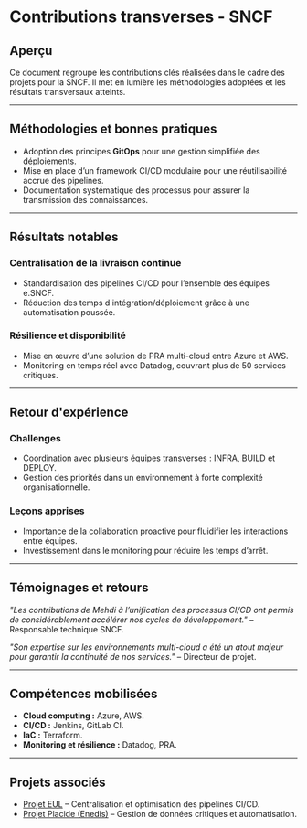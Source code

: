 # Contributions transverses - SNCF

## Aperçu
Ce document regroupe les contributions clés réalisées dans le cadre des projets pour la SNCF. Il met en lumière les méthodologies adoptées et les résultats transversaux atteints.

---

## Méthodologies et bonnes pratiques
- Adoption des principes **GitOps** pour une gestion simplifiée des déploiements.
- Mise en place d’un framework CI/CD modulaire pour une réutilisabilité accrue des pipelines.
- Documentation systématique des processus pour assurer la transmission des connaissances.

---

## Résultats notables
### Centralisation de la livraison continue
- Standardisation des pipelines CI/CD pour l’ensemble des équipes e.SNCF.
- Réduction des temps d'intégration/déploiement grâce à une automatisation poussée.

### Résilience et disponibilité
- Mise en œuvre d’une solution de PRA multi-cloud entre Azure et AWS.
- Monitoring en temps réel avec Datadog, couvrant plus de 50 services critiques.

---

## Retour d'expérience
### Challenges
- Coordination avec plusieurs équipes transverses : INFRA, BUILD et DEPLOY.
- Gestion des priorités dans un environnement à forte complexité organisationnelle.

### Leçons apprises
- Importance de la collaboration proactive pour fluidifier les interactions entre équipes.
- Investissement dans le monitoring pour réduire les temps d’arrêt.

---

## Témoignages et retours
_"Les contributions de Mehdi à l’unification des processus CI/CD ont permis de considérablement accélérer nos cycles de développement."_ – Responsable technique SNCF.

_"Son expertise sur les environnements multi-cloud a été un atout majeur pour garantir la continuité de nos services."_ – Directeur de projet.

---

## Compétences mobilisées
- **Cloud computing :** Azure, AWS.
- **CI/CD :** Jenkins, GitLab CI.
- **IaC :** Terraform.
- **Monitoring et résilience :** Datadog, PRA.

---

## Projets associés
- [Projet EUL](project-eul.md) – Centralisation et optimisation des pipelines CI/CD.
- [Projet Placide (Enedis)](../enedis/project-placide.md) – Gestion de données critiques et automatisation.
